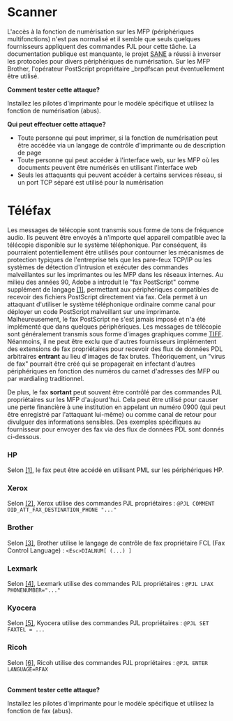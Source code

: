 # Scanner

L'accès à la fonction de numérisation sur les MFP (périphériques multifonctions) n'est pas normalisé et il semble que seuls quelques fournisseurs appliquent des commandes PJL pour cette tâche. La documentation publique est manquante, le projet [SANE](http://www.sane-project.org/sane-backends.html#SCANNERS) a réussi à inverser les protocoles pour divers périphériques de numérisation. Sur les MFP Brother, l'opérateur PostScript propriétaire \_brpdfscan peut éventuellement être utilisé.

**Comment tester cette attaque?**

Installez les pilotes d'imprimante pour le modèle spécifique et utilisez la fonction de numérisation (abus).

**Qui peut effectuer cette attaque?**

* Toute personne qui peut imprimer, si la fonction de numérisation peut être accédée via un langage de contrôle d'imprimante ou de description de page
* Toute personne qui peut accéder à l'interface web, sur les MFP où les documents peuvent être numérisés en utilisant l'interface web
* Seuls les attaquants qui peuvent accéder à certains services réseau, si un port TCP séparé est utilisé pour la numérisation

# Téléfax

Les messages de télécopie sont transmis sous forme de tons de fréquence audio. Ils peuvent être envoyés à n'importe quel appareil compatible avec la télécopie disponible sur le système téléphonique. Par conséquent, ils pourraient potentiellement être utilisés pour contourner les mécanismes de protection typiques de l'entreprise tels que les pare-feux TCP/IP ou les systèmes de détection d'intrusion et exécuter des commandes malveillantes sur les imprimantes ou les MFP dans les réseaux internes. Au milieu des années 90, Adobe a introduit le "fax PostScript" comme supplément de langage [\[1\]](http://hacking-printers.net/wiki/index.php/Fax_and_Scanner#cite_note-1), permettant aux périphériques compatibles de recevoir des fichiers PostScript directement via fax. Cela permet à un attaquant d'utiliser le système téléphonique ordinaire comme canal pour déployer un code PostScript malveillant sur une imprimante. Malheureusement, le fax PostScript ne s'est jamais imposé et n'a été implémenté que dans quelques périphériques. Les messages de télécopie sont généralement transmis sous forme d'images graphiques comme [TIFF](https://en.wikipedia.org/wiki/TIFF#TIFF_Compression_Tag). Néanmoins, il ne peut être exclu que d'autres fournisseurs implémentent des extensions de fax propriétaires pour recevoir des flux de données PDL arbitraires **entrant** au lieu d'images de fax brutes. Théoriquement, un "virus de fax" pourrait être créé qui se propagerait en infectant d'autres périphériques en fonction des numéros du carnet d'adresses des MFP ou par wardialing traditionnel.

De plus, le fax **sortant** peut souvent être contrôlé par des commandes PJL propriétaires sur les MFP d'aujourd'hui. Cela peut être utilisé pour causer une perte financière à une institution en appelant un numéro 0900 (qui peut être enregistré par l'attaquant lui-même) ou comme canal de retour pour divulguer des informations sensibles. Des exemples spécifiques au fournisseur pour envoyer des fax via des flux de données PDL sont donnés ci-dessous.

### HP

Selon [\[1\]](http://hplipopensource.com), le fax peut être accédé en utilisant PML sur les périphériques HP.

### Xerox

Selon [\[2\]](http://www.office.xerox.com/support/dctips/dc02cc0280.pdf), Xerox utilise des commandes PJL propriétaires : `@PJL COMMENT OID_ATT_FAX_DESTINATION_PHONE "..."`

### Brother

Selon [\[3\]](http://brother-mfc.sourceforge.net/faxlanguage.txt), Brother utilise le langage de contrôle de fax propriétaire FCL (Fax Control Language) : `<Esc>DIALNUM[ (...) ]`

### Lexmark

Selon [\[4\]](https://www.lexmark.com/publications/pdfs/techref_WB.pdf), Lexmark utilise des commandes PJL propriétaires : `@PJL LFAX PHONENUMBER="..."`

### Kyocera

Selon [\[5\]](http://material.karlov.mff.cuni.cz/people/hajek/bizhub/femperonpsc200mu.pl), Kyocera utilise des commandes PJL propriétaires : `@PJL SET FAXTEL = ...`

### Ricoh

Selon [\[6\]](http://www.objectiflune.com/forum2/ubbthreads.php?ubb=showflat\&Number=29462\&page=1), Ricoh utilise des commandes PJL propriétaires : `@PJL ENTER LANGUAGE=RFAX`

\
**Comment tester cette attaque?**

Installez les pilotes d'imprimante pour le modèle spécifique et utilisez la fonction de fax (abus).
